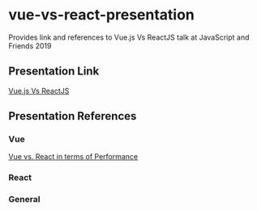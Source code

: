 # vue-vs-react-presentation
Provides link and references to Vue.js Vs ReactJS talk at JavaScript and Friends 2019

## Presentation Link
[Vue.js Vs ReactJS](https://prezi.com/view/a84enJk3CgpVM8jF7aDB/)

## Presentation References

### Vue
[Vue vs. React in terms of Performance](https://medium.com/@youyuxi/re-performance-261023557027)
[]()
[]()
[]()
[]()
[]()
[]()
[]()

### React
[]()
[]()
[]()
[]()
[]()
[]()
[]()

### General
[]()
[]()
[]()
[]()
[]()
[]()
[]()
